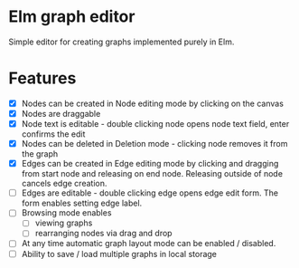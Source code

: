 # Elm graph editor

Simple editor for creating graphs implemented purely in Elm.

# Features
- [x] Nodes can be created in Node editing mode by clicking on the canvas
- [x] Nodes are draggable
- [x] Node text is editable - double clicking node opens node text field, enter confirms the edit
- [x] Nodes can be deleted in Deletion mode - clicking node removes it from the graph
- [x] Edges can be created in Edge editing mode by clicking and dragging from start node and releasing on end node. Releasing outside of node cancels edge creation.
- [ ] Edges are editable - double clicking edge opens edge edit form. The form enables setting edge label.
- [ ] Browsing mode enables
    - [ ] viewing graphs
    - [ ] rearranging nodes via drag and drop
- [ ] At any time automatic graph layout mode can be enabled / disabled.
- [ ] Ability to save / load multiple graphs in local storage

